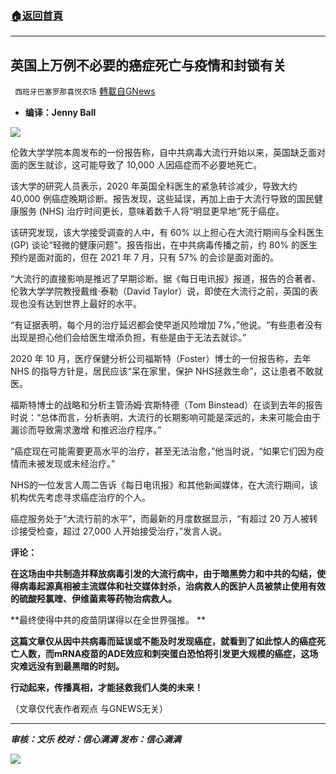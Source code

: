 ###  [:house:返回首頁](https://github.com/ourhimalayas/txt)
---


## 英国上万例不必要的癌症死亡与疫情和封锁有关
` 西班牙巴塞罗那喜悦农场` [轉載自GNews](https://gnews.org/zh-hans/1555981/)

- **编译：Jenny Ball**


![](https://assets.gnews.org/wp-content/uploads/2021/09/tempsnip135.png)

伦敦大学学院本周发布的一份报告称，自中共病毒大流行开始以来，英国缺乏面对面的医生就诊，这可能导致了 10,000 人因癌症而不必要地死亡。

该大学的研究人员表示，2020 年英国全科医生的紧急转诊减少，导致大约 40,000 例癌症晚期诊断。报告发现，这些延误，再加上由于大流行导致的国民健康服务 (NHS) 治疗时间更长，意味着数千人将“明显更早地”死于癌症。

该研究发现，该大学接受调查的人中，有 60% 以上担心在大流行期间与全科医生 (GP) 谈论“轻微的健康问题”。报告指出，在中共病毒传播之前，约 80% 的医生预约是面对面的，但在 2021 年 7 月，只有 57% 的会诊是面对面的。

“大流行的直接影响是推迟了早期诊断。据《每日电讯报》报道，报告的合著者、伦敦大学学院教授戴维·泰勒（David Taylor）说，即使在大流行之前，英国的表现也没有达到世界上最好的水平。

“有证据表明，每个月的治疗延迟都会使早逝风险增加 7%，”他说。“有些患者没有出现是担心他们会给医生增添负担，有些是由于无法去就诊。”

2020 年 10 月，医疗保健分析公司福斯特（Foster）博士的一份报告称，去年 NHS 的指导方针是，居民应该“呆在家里，保护 NHS拯救生命”，这让患者不敢就医。

福斯特博士的战略和分析主管汤姆·宾斯特德（Tom Binstead）在谈到去年的报告时说：“总体而言，分析表明，大流行的长期影响可能是深远的，未来可能会由于漏诊而导致需求激增 和推迟治疗程序。”

“癌症现在可能需要更高水平的治疗，甚至无法治愈，”他当时说，“如果它们因为疫情而未被发现或未经治疗。”

NHS的一位发言人周二告诉《每日电讯报》和其他新闻媒体，在大流行期间，该机构优先考虑寻求癌症治疗的个人。

癌症服务处于“大流行前的水平”，而最新的月度数据显示，“有超过 20 万人被转诊接受检查，超过 27,000 人开始接受治疗，”发言人说。

**评论：**

**在这场由中共制造并释放病毒引发的大流行病中，由于暗黑势力和中共的勾结，使得病毒起源真相被主流媒体和社交媒体封杀，治病救人的医护人员被禁止使用有效的硫酸羟氯喹、伊维菌素等药物治病救人。**

**最终使得中共的疫苗阴谋得以在全世界强推。 **

**这篇文章仅从因中共病毒而延误或不能及时发现癌症，就看到了如此惊人的癌症死亡人数，而mRNA疫苗的ADE效应和刺突蛋白恐怕将引发更大规模的癌症，这场灾难远没有到最黑暗的时刻。**

**行动起来，传播真相，才能拯救我们人类的未来！**

（文章仅代表作者观点 与GNEWS无关）

* * *

***审核：文乐
校对：信心满满
发布：信心满满***

![](https://assets.gnews.org/wp-content/uploads/2021/09/GNEWS_CH..jpeg)
